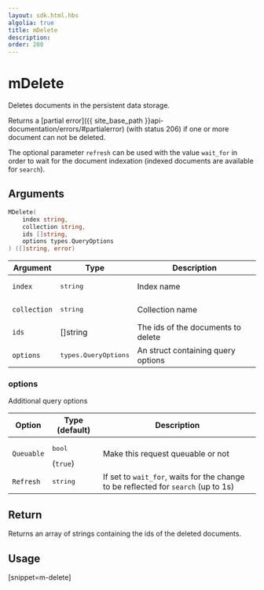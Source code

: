 ```yaml
---
layout: sdk.html.hbs
algolia: true
title: mDelete
description:
order: 200
---
```


# mDelete

Deletes documents in the persistent data storage.

Returns a [partial error]({{ site_base_path }}api-documentation/errors/#partialerror) (with status 206) if one or more document can not be deleted.

The optional parameter `refresh` can be used
with the value `wait_for` in order to wait for the document indexation (indexed documents are available for `search`).

## Arguments

```go
MDelete(
    index string, 
    collection string, 
    ids []string, 
    options types.QueryOptions
) ([]string, error)
```

| Argument | Type | Description |
| --- | --- | --- |
| `index` | <pre>string</pre> | Index name |
| `collection` | <pre>string</pre> | Collection name |
| `ids` | []string | The ids of the documents to delete |
| `options` | <pre>types.QueryOptions</pre> | An struct containing query options |

### options

Additional query options

| Option | Type (default) | Description |
| --- | --- | --- |
| `Queuable` | <pre>bool</pre>  (`true`) | Make this request queuable or not |
| `Refresh` | <pre>string</pre> | If set to `wait_for`, waits for the change to be reflected for `search` (up to 1s) |

## Return

Returns an array of strings containing the ids of the deleted documents.

## Usage

[snippet=m-delete]
